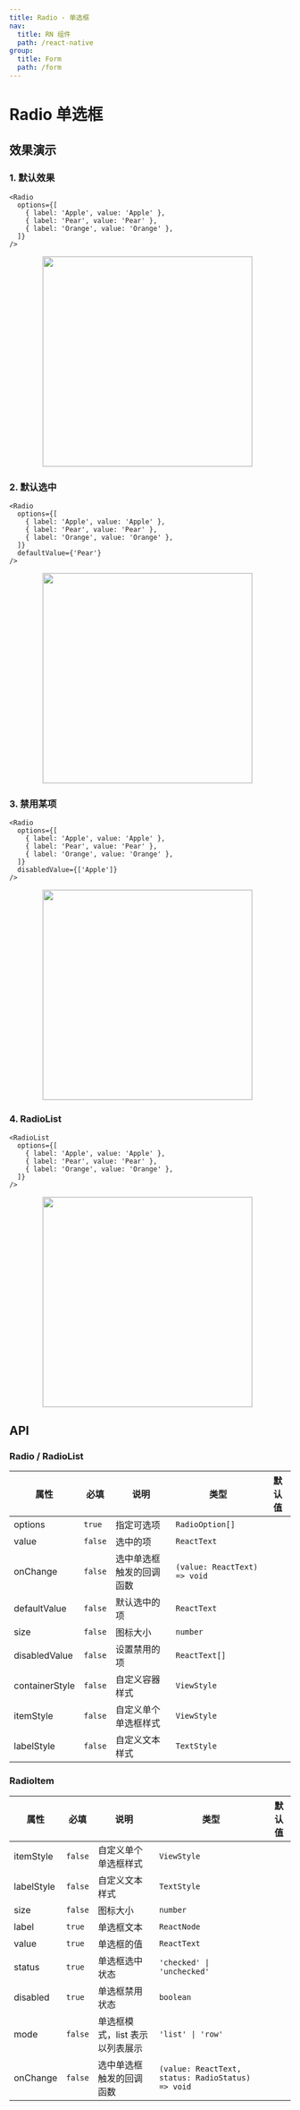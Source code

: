 ```yaml
---
title: Radio - 单选框
nav:
  title: RN 组件
  path: /react-native
group:
  title: Form
  path: /form
---
```


# Radio 单选框

## 效果演示

### 1. 默认效果

```tsx | pure
<Radio
  options={[
    { label: 'Apple', value: 'Apple' },
    { label: 'Pear', value: 'Pear' },
    { label: 'Orange', value: 'Orange' },
  ]}
/>
```

<center>
  <figure>
    <img
      src="https://td-dev-public.oss-cn-hangzhou.aliyuncs.com/maoyes-app/1643191517006751379.gif"
      style="width: 375px; margin-right: 10px; border: 1px solid #ddd;"
    />
  </figure>
</center>

### 2. 默认选中

```tsx | pure
<Radio
  options={[
    { label: 'Apple', value: 'Apple' },
    { label: 'Pear', value: 'Pear' },
    { label: 'Orange', value: 'Orange' },
  ]}
  defaultValue={'Pear'}
/>
```

<center>
  <figure>
    <img
      src="https://td-dev-public.oss-cn-hangzhou.aliyuncs.com/maoyes-app/1643248707596340144.gif"
      style="width: 375px; margin-right: 10px; border: 1px solid #ddd;"
    />
  </figure>
</center>

### 3. 禁用某项

```tsx | pure
<Radio
  options={[
    { label: 'Apple', value: 'Apple' },
    { label: 'Pear', value: 'Pear' },
    { label: 'Orange', value: 'Orange' },
  ]}
  disabledValue={['Apple']}
/>
```

<center>
  <figure>
    <img
      src="https://td-dev-public.oss-cn-hangzhou.aliyuncs.com/maoyes-app/1643248779441131355.gif"
      style="width: 375px; margin-right: 10px; border: 1px solid #ddd;"
    />
  </figure>
</center>

### 4. RadioList

```tsx | pure
<RadioList
  options={[
    { label: 'Apple', value: 'Apple' },
    { label: 'Pear', value: 'Pear' },
    { label: 'Orange', value: 'Orange' },
  ]}
/>
```

<center>
  <figure>
    <img
      src="https://td-dev-public.oss-cn-hangzhou.aliyuncs.com/maoyes-app/1643248840301238393.gif"
      style="width: 375px; margin-right: 10px; border: 1px solid #ddd;"
    />
  </figure>
</center>

## API

### Radio / RadioList

| 属性           | 必填    | 说明                     | 类型                         | 默认值 |
| -------------- | ------- | ------------------------ | ---------------------------- | ------ |
| options        | `true`  | 指定可选项               | `RadioOption[]`              |        |
| value          | `false` | 选中的项                 | `ReactText`                  |        |
| onChange       | `false` | 选中单选框触发的回调函数 | `(value: ReactText) => void` |        |
| defaultValue   | `false` | 默认选中的项             | `ReactText`                  |        |
| size           | `false` | 图标大小                 | `number`                     |        |
| disabledValue  | `false` | 设置禁用的项             | `ReactText[]`                |        |
| containerStyle | `false` | 自定义容器样式           | `ViewStyle`                  |        |
| itemStyle      | `false` | 自定义单个单选框样式     | `ViewStyle`                  |        |
| labelStyle     | `false` | 自定义文本样式           | `TextStyle`                  |        |

### RadioItem

| 属性       | 必填    | 说明                            | 类型                                              | 默认值 |
| ---------- | ------- | ------------------------------- | ------------------------------------------------- | ------ |
| itemStyle  | `false` | 自定义单个单选框样式            | `ViewStyle`                                       |        |
| labelStyle | `false` | 自定义文本样式                  | `TextStyle`                                       |        |
| size       | `false` | 图标大小                        | `number`                                          |        |
| label      | `true`  | 单选框文本                      | `ReactNode`                                       |        |
| value      | `true`  | 单选框的值                      | `ReactText`                                       |        |
| status     | `true`  | 单选框选中状态                  | `'checked' \| 'unchecked'`                        |        |
| disabled   | `true`  | 单选框禁用状态                  | `boolean`                                         |        |
| mode       | `false` | 单选框模式，list 表示以列表展示 | `'list' \| 'row'`                                 |        |
| onChange   | `false` | 选中单选框触发的回调函数        | `(value: ReactText, status: RadioStatus) => void` |        |
